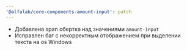 ```yaml
---
'@alfalab/core-components-amount-input': patch
---
```


- Добавлена span обертка над значениями `amount-input`
- Исправлен баг с некорректным отображением при выделении текста на os Windows
